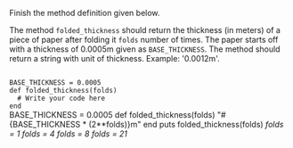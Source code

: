 Finish the method definition given below.

The method `folded_thickness` should return the thickness (in meters) of a piece of paper after folding it `folds` number of times. The paper starts off with a thickness of 0.0005m given as `BASE_THICKNESS`. The method should return a string with unit of thickness. Example: '0.0012m'.

<Editor lang="ruby" type="exercise" testMode="multipleInput">
<code>
BASE_THICKNESS = 0.0005
def folded_thickness(folds)
  # Write your code here
end
</code>

<solution>
BASE_THICKNESS = 0.0005
def folded_thickness(folds)
  "#{BASE_THICKNESS * (2**folds)}m"
end
</solution>

<testcases>
<caller>
puts folded_thickness(folds)
</caller>
<testcase>
<i>
folds = 1
</i>
</testcase>
<testcase>
<i>
folds = 4
</i>
</testcase>
<testcase>
<i>
folds = 8
</i>
</testcase>
<testcase>
<i>
folds = 21
</i>
</testcase>
</testcases>
</Editor>